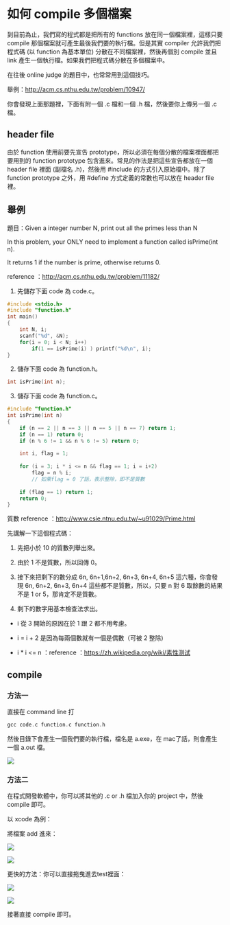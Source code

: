 # 如何 compile 多個檔案

到目前為止，我們寫的程式都是把所有的 functions 放在同一個檔案裡，這樣只要 compile 那個檔案就可產生最後我們要的執行檔。但是其實 compiler 允許我們把程式碼 (以 function 為基本單位) 分散在不同檔案裡，然後再個別 compile 並且 link 產生一個執行檔。如果我們把程式碼分散在多個檔案中。

在往後 online judge 的題目中，也常常用到這個技巧。

舉例：http://acm.cs.nthu.edu.tw/problem/10947/

你會發現上面那題裡，下面有附一個 .c 檔和一個 .h 檔，然後要你上傳另一個 .c 檔。

## header file

由於 function 使用前要先宣告 prototype，所以必須在每個分散的檔案裡面都把要用到的 function prototype 包含進來。常見的作法是把這些宣告都放在一個 header file 裡面 (副檔名 .h)，然後用 #include 的方式引入原始檔中。除了 function prototype 之外，用 #define 方式定義的常數也可以放在 header file 裡。




## 舉例

題目：Given a integer number N, print out all the primes less than N

In this problem, your ONLY need to implement a function called isPrime(int n).

It returns 1 if the number is prime, otherwise returns 0.

reference ：http://acm.cs.nthu.edu.tw/problem/11182/

1. 先儲存下面 code 為 code.c。

```c
#include <stdio.h>
#include "function.h"
int main()
{
	int N, i;
	scanf("%d", &N);
	for(i = 0; i < N; i++)
		if(1 == isPrime(i) ) printf("%d\n", i);
}
```

2. 儲存下面 code 為 function.h。

```c
int isPrime(int n);
```

3. 儲存下面 code 為 function.c。

```c
#include "function.h"
int isPrime(int n)
{
    if (n == 2 || n == 3 || n == 5 || n == 7) return 1;
    if (n == 1) return 0;
    if (n % 6 != 1 && n % 6 != 5) return 0;
    
    int i, flag = 1;
    
    for (i = 3; i * i <= n && flag == 1; i = i+2) 
        flag = n % i; 
        // 如果flag = 0 了話，表示整除，即不是質數
        
    if (flag == 1) return 1;
    return 0;
}
```

質數 reference ：http://www.csie.ntnu.edu.tw/~u91029/Prime.html

先講解一下這個程式碼：

1. 先把小於 10 的質數列舉出來。

2. 由於 1 不是質數，所以回傳 0。

3. 接下來把剩下的數分成 6n, 6n+1,6n+2, 6n+3, 6n+4, 6n+5 這六種，你會發現 6n, 6n+2, 6n+3, 6n+4 這些都不是質數，所以，只要 n 對 6 取餘數的結果不是 1 or 5，那肯定不是質數。

4. 剩下的數字用基本檢查法求出。

- i 從 3 開始的原因在於 1 跟 2 都不用考慮。

- i = i + 2 是因為每兩個數就有一個是偶數（可被 2 整除)

- i * i <= n ：reference ：https://zh.wikipedia.org/wiki/素性测试

## compile

### 方法一

直接在 command line 打

```c
gcc code.c function.c function.h
```

然後目錄下會產生一個我們要的執行檔，檔名是 a.exe，在 mac了話，則會產生一個 a.out 檔。

![](https://i.imgur.com/RYp1bOW.png)

### 方法二

在程式開發軟體中，你可以將其他的 .c or .h 檔加入你的 project 中，然後compile 即可。

以 xcode 為例：

將檔案 add 進來：

![](https://i.imgur.com/qWnGlUs.png)

![](https://i.imgur.com/n8SOL8u.png)

更快的方法：你可以直接拖曳進去test裡面：

![](https://i.imgur.com/Hg7hs47.png)

![](https://i.imgur.com/c0EcqHX.png)

接著直接 compile 即可。

